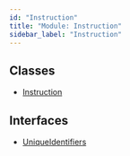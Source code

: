 ```yaml
---
id: "Instruction"
title: "Module: Instruction"
sidebar_label: "Instruction"
---
```


## Classes

- [Instruction](../../../../classes/API/Entities/Instruction/Instruction.md)

## Interfaces

- [UniqueIdentifiers](../../../../interfaces/API/Entities/Instruction/UniqueIdentifiers/UniqueIdentifiers.md)
